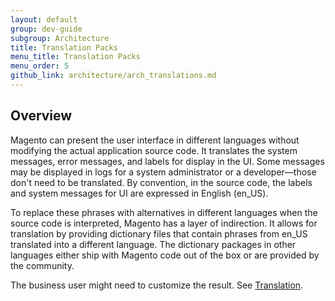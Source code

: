 ```yaml
---
layout: default
group: dev-guide
subgroup: Architecture
title: Translation Packs
menu_title: Translation Packs
menu_order: 5
github_link: architecture/arch_translations.md
---
```


<h2 id="m2arch-translations-overview">Overview</h2>
<!--
Modify below text; this is from topic that will stay in the dev guide. (https://wiki.magento.com/display/MAGE2DOC/Overview+of+Translation+in+Magento+2?src=search)
 -->

Magento can present the user interface in different languages without modifying the actual application source code. It translates the system messages, error messages, and labels for display in the UI. Some messages may be displayed in logs for a system administrator or a developer—those don't need to be translated. By convention, in the source code, the labels and system messages for UI are expressed in English (en_US).

To replace these phrases with alternatives in different languages when the source code is interpreted, Magento has a layer of indirection. It allows for translation by providing dictionary files that contain phrases from en_US translated into a different language. The dictionary packages in other languages either ship with Magento code out of the box or are provided by the community.

The business user might need to customize the result. See <a href="{{ site.gdeurl }}architecture/behavior/xlate.html">Translation</a>.

<!--
<h2 id="m2arch-related">Related topics</h2>
* aaa
* bbb
* ccc
 -->

